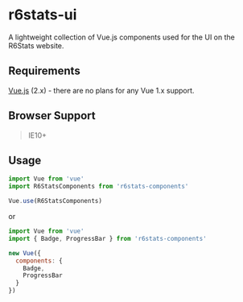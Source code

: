 # r6stats-ui
A lightweight collection of Vue.js components used for the UI on the R6Stats website.

## Requirements
[Vue.js](http://vuejs.org/) (2.x) - there are no plans for any Vue 1.x support.

## Browser Support
> IE10+

## Usage

```js
import Vue from 'vue'
import R6StatsComponents from 'r6stats-components'

Vue.use(R6StatsComponents)
```

or

```js
import Vue from 'vue'
import { Badge, ProgressBar } from 'r6stats-components'

new Vue({
  components: {
    Badge,
    ProgressBar
  }
})
```